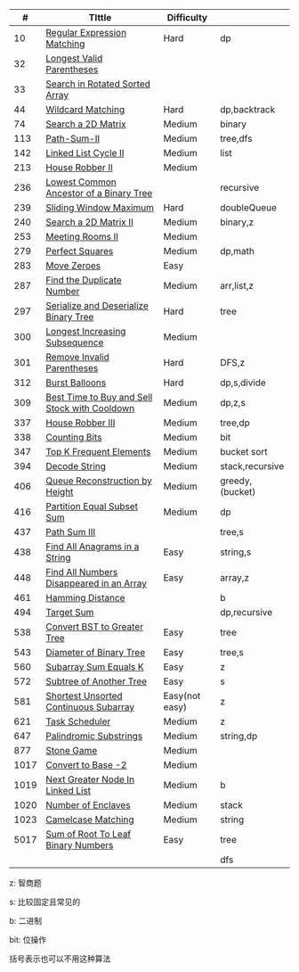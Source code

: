 | #    | TIttle                                                            | Difficulty     |                  |
| ---- | ----------------------------------------------------------------- | -------------- | ---------------- |
| 10   | [Regular Expression Matching](./code/10.md)                       | Hard           | dp               |
| 32   | [Longest Valid Parentheses](./code/32.md)                         |                |                  |
| 33   | [Search in Rotated Sorted Array](./code/33.md)                    |                |                  |
| 44   | [Wildcard Matching](./code/44.md)                                 | Hard           | dp,backtrack     |
| 74   | [Search a 2D Matrix](./code/74.md)                                | Medium         | binary           |
| 113  | [Path-Sum-II](./code/112.md)                                      | Medium         | tree,dfs         |
| 142  | [Linked List Cycle II](./code/142.md)                             | Medium         | list             |
| 213  | [House Robber II](./code/213.md)                                  | Medium         |                  |
| 236  | [Lowest Common Ancestor of a Binary Tree](./code/236.md)          |                | recursive        |
| 239  | [Sliding Window Maximum](./code/239.md)                           | Hard           | doubleQueue      |
| 240  | [Search a 2D Matrix II](./code/240.md)                            | Medium         | binary,z         |
| 253  | [Meeting Rooms II](./code/253.md)                                 | Medium         |                  |
| 279  | [Perfect Squares](./code/279.md)                                  | Medium         | dp,math          |
| 283  | [Move Zeroes](./code/283.md)                                      | Easy           |                  |
| 287  | [Find the Duplicate Number](./code/287.md)                        | Medium         | arr,list,z       |
| 297  | [Serialize and Deserialize Binary Tree](./code/297.md)            | Hard           | tree             |
| 300  | [Longest Increasing Subsequence](./code/300.md)                   | Medium         |                  |
| 301  | [Remove Invalid Parentheses](./code/301.md)                       | Hard           | DFS,z            |
| 312  | [Burst Balloons](./code/312.md)                                   | Hard           | dp,s,divide      |
| 309  | [Best Time to Buy and Sell Stock with Cooldown](./code/309.md)    | Medium         | dp,z,s           |
| 337  | [House Robber III](./code/337.md)                                 | Medium         | tree,dp          |
| 338  | [Counting Bits](./code/338.md)                                    | Medium         | bit              |
| 347  | [Top K Frequent Elements](./code/347.md)                          | Medium         | bucket sort      |
| 394  | [Decode String](./code/394.md)                                    | Medium         | stack,recursive  |
| 406  | [Queue Reconstruction by Height](./code/406.md)                   | Medium         | greedy,(bucket)  |
| 416  | [Partition Equal Subset Sum](./code/416.md)                       | Medium         | dp               |
| 437  | [Path Sum III](./code/437.md)                                     |                | tree,s           |
| 438  | [Find All Anagrams in a String](./code/438.md)                    | Easy           | string,s         |
| 448  | [Find All Numbers Disappeared in an Array](./code/448.md)         | Easy           | array,z          |
| 461  | [Hamming Distance](./code/461.md)                                 |                | b                |
| 494  | [Target Sum](./code/494.md)                                       |                | dp,recursive     |
| 538  | [Convert BST to Greater Tree](./code/538.md)                      | Easy           | tree             |
| 543  | [Diameter of Binary Tree](./code/543.md)                          | Easy           | tree,s           |
| 560  | [Subarray Sum Equals K](./code/560.md)                            | Easy           | z                |
| 572  | [Subtree of Another Tree](./code/572.md)                          | Easy           | s                |
| 581  | [Shortest Unsorted Continuous Subarray](./code/581.md)            | Easy(not easy) | z                |
| 621  | [Task Scheduler](./code/621.md)                                   | Medium         | z                |
| 647  | [Palindromic Substrings](./code/647.md)                           | Medium         | string,dp        |
| 877  | [Stone Game](./code/877)                                          | Medium         |                  |
| 1017 | [Convert to Base -2](./code/1017)                                 | Medium         |                  |
| 1019 | [Next Greater Node In Linked List](./code/1019.md)                | Medium         | b                |
| 1020 | [Number of Enclaves](./code/1020.md)                              | Medium         | stack            |
| 1023 | [Camelcase Matching](./code/1023.md)                              | Medium         | string           |
| 5017 | [Sum of Root To Leaf Binary Numbers](./code/5017.md)              | Easy           | tree             |
|      |                                                                   |                | dfs              |

z: 智商题

s: 比较固定且常见的

b: 二进制

bit: 位操作

括号表示也可以不用这种算法
